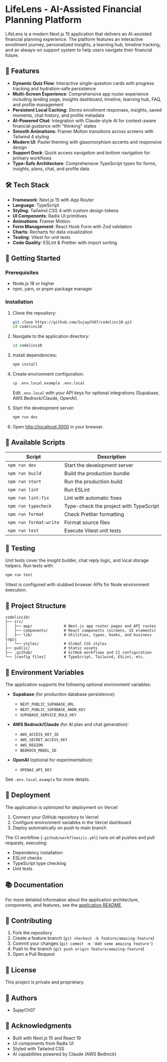 # LifeLens - AI-Assisted Financial Planning Platform

LifeLens is a modern Next.js 15 application that delivers an AI-assisted financial planning experience. The platform features an interactive enrollment journey, personalized insights, a learning hub, timeline tracking, and an always-on support system to help users navigate their financial future.

## 🌟 Features

- **Dynamic Quiz Flow**: Interactive single-question cards with progress tracking and hydration-safe persistence
- **Multi-Screen Experience**: Comprehensive app router experience including landing page, insights dashboard, timeline, learning hub, FAQ, and profile management
- **Persistent Local Caching**: Stores enrollment responses, insights, saved moments, chat history, and profile metadata
- **AI-Powered Chat**: Integration with Claude-style AI for context-aware financial guidance with "thinking" states
- **Smooth Animations**: Framer Motion transitions across screens with Tailwind 4 styling
- **Modern UI**: Pastel theming with glassmorphism accents and responsive design
- **Support Dock**: Quick access navigation and bottom navigation for primary workflows
- **Type-Safe Architecture**: Comprehensive TypeScript types for forms, insights, plans, chat, and profile data

## 🛠️ Tech Stack

- **Framework**: Next.js 15 with App Router
- **Language**: TypeScript
- **Styling**: Tailwind CSS 4 with custom design tokens
- **UI Components**: Radix UI primitives
- **Animations**: Framer Motion
- **Form Management**: React Hook Form with Zod validation
- **Charts**: Recharts for data visualization
- **Testing**: Vitest for unit tests
- **Code Quality**: ESLint & Prettier with import sorting

## 🚀 Getting Started

### Prerequisites

- Node.js 18 or higher
- npm, yarn, or pnpm package manager

### Installation

1. Clone the repository:
   ```bash
   git clone https://github.com/SujayCh07/codelinc10.git
   cd codelinc10
   ```

2. Navigate to the application directory:
   ```bash
   cd codelinc10
   ```

3. Install dependencies:
   ```bash
   npm install
   ```

4. Create environment configuration:
   ```bash
   cp .env.local.example .env.local
   ```
   
   Edit `.env.local` with your API keys for optional integrations (Supabase, AWS Bedrock/Claude, OpenAI).

5. Start the development server:
   ```bash
   npm run dev
   ```

6. Open [http://localhost:3000](http://localhost:3000) in your browser.

## 📜 Available Scripts

| Script              | Description                                    |
| ------------------- | ---------------------------------------------- |
| `npm run dev`       | Start the development server                   |
| `npm run build`     | Build the production bundle                    |
| `npm run start`     | Run the production build                       |
| `npm run lint`      | Run ESLint                                     |
| `npm run lint:fix`  | Lint with automatic fixes                      |
| `npm run typecheck` | Type-check the project with TypeScript         |
| `npm run format`    | Check Prettier formatting                      |
| `npm run format:write` | Format source files                         |
| `npm run test`      | Execute Vitest unit tests                      |

## 🧪 Testing

Unit tests cover the insight builder, chat reply logic, and local storage helpers. Run tests with:

```bash
npm run test
```

Vitest is configured with stubbed browser APIs for Node environment execution.

## 📁 Project Structure

```
codelinc10/
├── src/
│   ├── app/              # Next.js app router pages and API routes
│   ├── components/       # React components (screens, UI elements)
│   ├── lib/              # Utilities, types, hooks, and business logic
│   └── styles/           # Global CSS styles
├── public/               # Static assets
├── .github/              # GitHub workflows and CI configuration
└── [config files]        # TypeScript, Tailwind, ESLint, etc.
```

## 🔧 Environment Variables

The application supports the following optional environment variables:

- **Supabase** (for production database persistence):
  - `NEXT_PUBLIC_SUPABASE_URL`
  - `NEXT_PUBLIC_SUPABASE_ANON_KEY`
  - `SUPABASE_SERVICE_ROLE_KEY`

- **AWS Bedrock/Claude** (for AI plan and chat generation):
  - `AWS_ACCESS_KEY_ID`
  - `AWS_SECRET_ACCESS_KEY`
  - `AWS_REGION`
  - `BEDROCK_MODEL_ID`

- **OpenAI** (optional for experimentation):
  - `OPENAI_API_KEY`

See `.env.local.example` for more details.

## 🚀 Deployment

The application is optimized for deployment on Vercel:

1. Connect your GitHub repository to Vercel
2. Configure environment variables in the Vercel dashboard
3. Deploy automatically on push to main branch

The CI workflow (`.github/workflows/ci.yml`) runs on all pushes and pull requests, executing:
- Dependency installation
- ESLint checks
- TypeScript type checking
- Unit tests

## 📚 Documentation

For more detailed information about the application architecture, components, and features, see the [application README](./codelinc10/README.md).

## 🤝 Contributing

1. Fork the repository
2. Create a feature branch (`git checkout -b feature/amazing-feature`)
3. Commit your changes (`git commit -m 'Add some amazing feature'`)
4. Push to the branch (`git push origin feature/amazing-feature`)
5. Open a Pull Request

## 📄 License

This project is private and proprietary.

## 👥 Authors

- SujayCh07

## 🙏 Acknowledgments

- Built with Next.js 15 and React 19
- UI components from Radix UI
- Styled with Tailwind CSS
- AI capabilities powered by Claude (AWS Bedrock)
